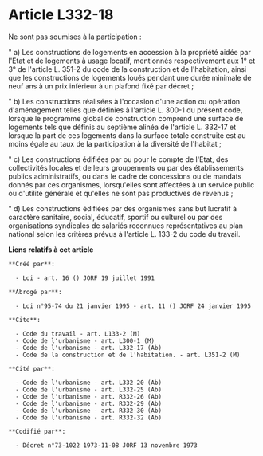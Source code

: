 # Article L332-18

Ne sont pas soumises à la participation :

" a) Les constructions de logements en accession à la propriété aidée par l'Etat et de logements à usage locatif, mentionnés
respectivement aux 1° et 3° de l'article L. 351-2 du code de la construction et de l'habitation, ainsi que les constructions
de logements loués pendant une durée minimale de neuf ans à un prix inférieur à un plafond fixé par décret ;

" b) Les constructions réalisées à l'occasion d'une action ou opération d'aménagement telles que définies à l'article L.
300-1 du présent code, lorsque le programme global de construction comprend une surface de logements tels que définis au
septième alinéa de l'article L. 332-17 et lorsque la part de ces logements dans la surface totale construite est au moins
égale au taux de la participation à la diversité de l'habitat ;

" c) Les constructions édifiées par ou pour le compte de l'Etat, des collectivités locales et de leurs groupements ou par des
établissements publics administratifs, ou dans le cadre de concessions ou de mandats donnés par ces organismes, lorsqu'elles
sont affectées à un service public ou d'utilité générale et qu'elles ne sont pas productives de revenus ;

" d) Les constructions édifiées par des organismes sans but lucratif à caractère sanitaire, social, éducatif, sportif ou
culturel ou par des organisations syndicales de salariés reconnues représentatives au plan national selon les critères prévus
à l'article L. 133-2 du code du travail.

**Liens relatifs à cet article**

	**Créé par**:

	  - Loi - art. 16 () JORF 19 juillet 1991

	**Abrogé par**:

	  - Loi n°95-74 du 21 janvier 1995 - art. 11 () JORF 24 janvier 1995

	**Cite**:

	  - Code du travail - art. L133-2 (M)
	  - Code de l'urbanisme - art. L300-1 (M)
	  - Code de l'urbanisme - art. L332-17 (Ab)
	  - Code de la construction et de l'habitation. - art. L351-2 (M)

	**Cité par**:

	  - Code de l'urbanisme - art. L332-20 (Ab)
	  - Code de l'urbanisme - art. L332-25 (Ab)
	  - Code de l'urbanisme - art. R332-26 (Ab)
	  - Code de l'urbanisme - art. R332-29 (Ab)
	  - Code de l'urbanisme - art. R332-30 (Ab)
	  - Code de l'urbanisme - art. R332-32 (Ab)

	**Codifié par**:

	  - Décret n°73-1022 1973-11-08 JORF 13 novembre 1973
